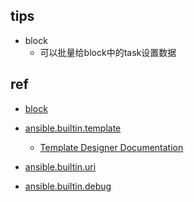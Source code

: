 
## tips

+ block
    + 可以批量给block中的task设置数据


## ref
+ [block](https://docs.ansible.com/ansible/latest/user_guide/playbooks_blocks.html)

+ [ansible.builtin.template ](https://docs.ansible.com/ansible/latest/collections/ansible/builtin/template_module.html)
    + [Template Designer Documentation](https://jinja.palletsprojects.com/en/3.1.x/templates/)

+ [ansible.builtin.uri](https://docs.ansible.com/ansible/latest/collections/ansible/builtin/uri_module.html)

+ [ansible.builtin.debug](https://docs.ansible.com/ansible/latest/collections/ansible/builtin/debug_module.html)